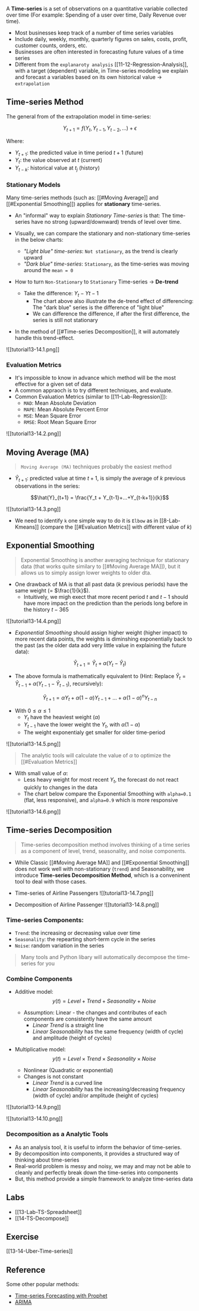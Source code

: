 A **Time-series** is a set of observations on a quantitative variable collected over time (For example: Spending of a user over time, Daily Revenue over time).

- Most businesses keep track of a number of time series variables
- Include daily, weekly, monthly, quarterly figures on sales, costs, profit, customer counts, orders, etc.
- Businesses are often interested in forecasting future values of a time series
- Different from the `explanaroty analysis` [[11-12-Regression-Analysis]], with a target (dependent) variable, in Time-series modeling we explain and forecast a variables based on its own historical value -> `extrapolation`

## Time-series Method
The general from of the extrapolation model in time-series:

$$Y_{t+1} = f(Y_t, Y_{t-1}, Y_{t-2}, ...) + \epsilon$$

Where:
- $Y_{t+1}$: the predicted value in time period $t+1$ (future)
- $Y_t$: the value observed at $t$ (current)
- $Y_{t-k}$: historical value at $t_j$ (history)

### Stationary Models
Many time-series methods (such as: [[#Moving Average]] and [[#Exponential Smoothing]]) applies for **stationary** time-series.

- An "informal" way to explain *Stationary Time-series* is that: The time-series have no strong (upward/downward) trends of level over time. 
- Visually, we can compare the stationary and non-stationary time-series in the below charts:
	- *"Light blue" time-series*: `Not stationary`, as the trend is clearly upward
	- *"Dark blue" time-series*: `Stationary`, as the time-series was moving around the `mean = 0`

- How to turn `Non-Stationary` to `Stationary` Time-series -> **De-trend**
	- Take the difference: $Y_{t} - Y{t-1}$
		- The chart above also illustrate the de-trend effect of differencing: The "dark blue" series is the difference of "light blue"
		- We can difference the difference, if after the first difference, the series is still not stationary
- In the method of [[#Time-series Decomposition]], it will automately handle this trend-effect.

![[tutorial13-14.1.png]]

### Evaluation Metrics
- It's impossible to know in advance which method will be the most effective for a given set of data
- A common appraoch is to try different techniques, and evaluate. 
- Common Evaluation Metrics (similar to [[11-Lab-Regression]]):
	- `MAD`: Mean Absolute Deviation
	- `MAPE`: Mean Absolute Percent Error
	- `MSE`: Mean Square Error
	- `RMSE`: Root Mean Square Error

![[tutorial13-14.2.png]]

## Moving Average (MA)
> `Moving Average (MA)` techniques probably the easiest method
- $\hat{Y}_{t+1}$: predicted value at time $t+1$, is simply the average of $k$ previous observations in the series:

$$\hat{Y}_{t+1} = \frac{Y_t + Y_{t-1}+...+Y_{t-k+1}}{k}$$

![[tutorial13-14.3.png]]

- We need to identify `k` one simple way to do it is `Elbow` as in [[8-Lab-Kmeans]] (compare the [[#Evaluation Metrics]] with different value of $k$)

## Exponential Smoothing
> Exponential Smoothing is another averaging technique for stationary data (that works quite similary to [[#Moving Average MA]]), but it allows us to simply assign lower weights to older dta.

- One drawback of MA is that all past data ($k$ previous periods) have the same weight (= $\frac{1}{k}$). 
	- Intuitively, we migh exect that more recent period $t$ and $t-1$ should have more impact on the prediction than the periods long before in the history $t-365$

![[tutorial13-14.4.png]]

- *Exponential Smoothing* should assign higher weight (higher impact) to more recent data points, the weights is diminshing exponentially back to the past (as the older data add very little value in explaining the future data):

$$\hat{Y}_{t+1} = \hat{Y}_t + \alpha({Y}_t - \hat{Y}_t)$$

- The above formula is mathematically equivalent to (Hint: Replace $\hat{Y}_{t} = \hat{Y}_{t-1} + \alpha({Y}_{t-1} - \hat{Y}_{t-1})$, recursively):

$$\hat{Y}_{t+1} = \alpha Y_t + \alpha (1-\alpha) Y_{t-1} + ... + \alpha (1-\alpha)^n Y_{t-n} $$

- With $0 \leq \alpha \leq 1$
	- $Y_t$ have the heaviest weight ($\alpha$)
	- $Y_{t-1}$ have the lower weight the $Y_t$, with $\alpha (1-\alpha)$
	- The weight exponentialy get smaller for older time-period

![[tutorial13-14.5.png]]

> The analytic tools will calculate the value of $\alpha$ to optimize the [[#Evaluation Metrics]]

- With small value of $\alpha$:
	-  Less heavy weight for most recent $Y_t$, the forecast do not react quickly to changes in the data
	-	The chart below compare the Exponential Smoothing with `alpha=0.1` (flat, less responsive), and `alpha=0.9` which is more responsive
	
![[tutorial13-14.6.png]]

## Time-series Decomposition
> Time-series decomposition method involves thinking of a time series as a component of level, trend, seasonality, and noise components. 

- While Classic [[#Moving Average MA]] and [[#Exponential Smoothing]] does not work well with non-stationary (`trend`) and Seasonability, we introduce **Time-series Decomposition Method**, which is a conveninent tool to deal with those cases.

- Time-series of Airline Passengers
![[tutorial13-14.7.png]]
- Decomposition of Airline Passenger
![[tutorial13-14.8.png]]

### Time-series Components:
- `Trend`: the increasing or decreasing value over time
- `Seasonality`: the repearting short-term cycle in the series
- `Noise`: random variation in the series

> Many tools and Python libary will automatically decompose the time-series for you
	
### Combine Components
- Additive model: $$y(t) = Level + Trend + Seasonality + Noise$$ 
	- Assumption: Linear - the changes and contributes of each components are consistently have the same amount
		- *Linear Trend* is a straight line
		- *Linear Seasonability* has the same frequency (width of cycle) and amplitude (height of cycles)

- Multiplicative model: $$y(t) = Level \times Trend \times Seasonality \times Noise$$
	- Nonlinear (Quadratic or exponential)
	- Changes is not constant
		- *Linear Trend* is a curved line
		- *Linear Seasonability* has the increasing/decreasing frequency (width of cycle) and/or amplitude (height of cycles)

![[tutorial13-14.9.png]]

![[tutorial13-14.10.png]]

### Decomposition as a Analytic Tools
- As an analysis tool, it is useful to inform the behavior of time-series.
- By decomposition into components, it provides a structured way of thinking about time-series
- Real-world problem is messy and noisy, we may and may not be able to cleanly and perfectly break down the time-series into components
- But, this method provide a simple framework to analyze time-series data

## Labs
- [[13-Lab-TS-Spreadsheet]]
- [[14-TS-Decompose]]

## Exercise
[[13-14-Uber-Time-series]]

## Reference
Some other popular methods:
- [Time-series Forecasting with Prophet](https://docs.exploratory.io/analytics/forecasting)
- [ARIMA](https://docs.exploratory.io/analytics/arima)